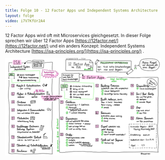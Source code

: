 ```yaml
---
title: Folge 10 - 12 Factor Apps und Independent Systems Architecture
layout: folge
video: i7V7KfUr2A4
---
```


12 Factor Apps wird oft mit Microservices gleichgesetzt. In dieser
Folge sprechen wir über 12 Factor Apps
[https://12factor.net/](https://12factor.net/) und ein anders Konzept:
Independent Systems Architecture
[https://isa-principles.org/](https://isa-principles.org/) .


![Sketchnote](folge10.jpg "Sketchnote")
